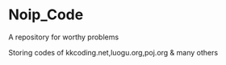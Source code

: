 # Noip_Code
A repository for worthy problems

Storing codes of kkcoding.net,luogu.org,poj.org & many others
